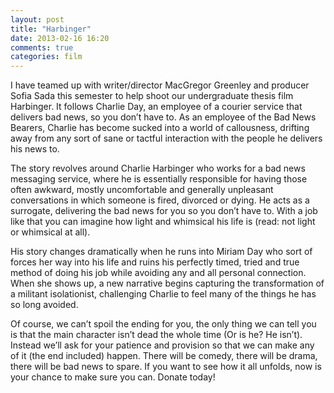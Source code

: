 ```yaml
---
layout: post
title: "Harbinger"
date: 2013-02-16 16:20
comments: true
categories: film
---
```

I have teamed up with writer/director MacGregor Greenley and producer Sofia Sada
this semester to help shoot our undergraduate thesis film Harbinger.  It follows
Charlie Day, an employee of a courier service that delivers bad news, so you 
don’t have to. As an employee of the Bad News Bearers, Charlie has become sucked
into a world of callousness, drifting away from any sort of sane or tactful 
interaction with the people he delivers his news to.

The story revolves around Charlie Harbinger who works for a bad news messaging
service, where he is essentially responsible for having those often awkward, 
mostly uncomfortable and generally unpleasant conversations in which someone is 
fired, divorced or dying. He acts as a surrogate, delivering the bad news for 
you so you don’t have to. With a job like that you can imagine how light and 
whimsical his life is (read: not light or whimsical at all).

His story changes dramatically when he runs into Miriam Day who sort of forces 
her way into his life and ruins his perfectly timed, tried and true method of 
doing his job while avoiding any and all personal connection. When she shows up,
a new narrative begins capturing the transformation of a militant isolationist,
challenging Charlie to feel many of the things he has so long avoided.

Of course, we can’t spoil the ending for you, the only thing we can tell you is 
that the main character isn’t dead the whole time (Or is he? He isn’t). Instead 
we’ll ask for your patience and provision so that we can make any of it (the end
included) happen. There will be comedy, there will be drama, there will be bad 
news to spare. If you want to see how it all unfolds, now is your chance to make
sure you can. Donate today!

